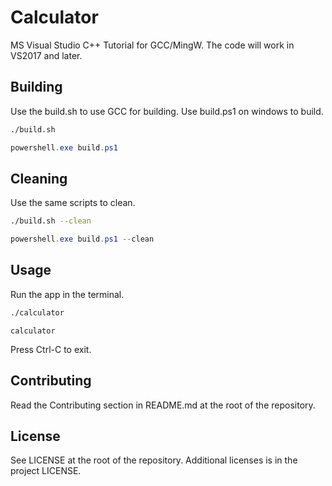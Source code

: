 # Calculator

MS Visual Studio C++ Tutorial for GCC/MingW. The code will work in VS2017 and later.

## Building

Use the build.sh to use GCC for building. Use build.ps1 on windows to build.

```bash
./build.sh
```

```powershell
powershell.exe build.ps1
```

## Cleaning

Use the same scripts to clean.

```bash
./build.sh --clean
```

```powershell
powershell.exe build.ps1 --clean
```

## Usage

Run the app in the terminal.

```bash
./calculator
```

```dos
calculator
```

Press Ctrl-C to exit.

## Contributing

Read the Contributing section in README.md at the root of the repository.

## License

See LICENSE at the root of the repository. Additional licenses is in the project LICENSE.
